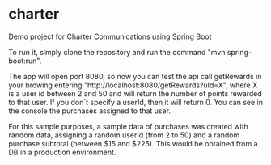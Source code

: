 # charter
Demo project for Charter Communications using Spring Boot

To run it, simply clone the repository and run the command "mvn spring-boot:run".

The app will open port 8080, so now you can test the api call getRewards in your browing entering "http://localhost:8080/getRewards?uId=X", where X
is a user id between 2 and 50 and will return the number of points rewarded to that user. If you don´t specify a userId, then it will return 0.
You can see in the console the purchases assigned to that user.

For this sample purposes, a sample data of purchases was created with random data, assigning a random userId (from 2 to 50) and a random purchase
subtotal (between $15 and $225). This would be obtained from a DB in a production environment.
